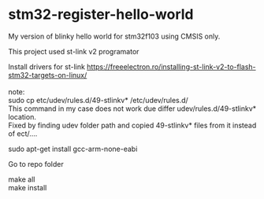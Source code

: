 # stm32-register-hello-world
My version of blinky hello world for stm32f103 using CMSIS only.

This project used st-link v2 programator

Install drivers for st-link
https://freeelectron.ro/installing-st-link-v2-to-flash-stm32-targets-on-linux/	
	<br>note:
	<br>sudo cp etc/udev/rules.d/49-stlinkv* /etc/udev/rules.d/
	<br>This command in my case does not work due differ udev/rules.d/49-stlinkv* location.
	<br>Fixed by finding udev folder path and copied 49-stlinkv* files from it instead of ect/....

sudo apt-get install gcc-arm-none-eabi

Go to repo folder

make all<br>
make install
